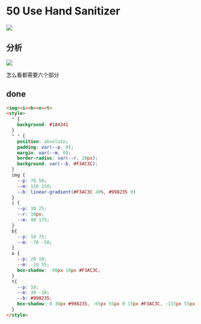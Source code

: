 # 50 Use Hand Sanitizer

![](https://raw.githubusercontent.com/sari3l/css_battle/main/media/16774884336002/16774884439714.png)

## 分析

![](https://raw.githubusercontent.com/sari3l/css_battle/main/media/16774884336002/16775000727040.jpg)

怎么看都需要六个部分

## done

```html
<img><i><b><o><t>
<style>
  * {
    background: #1A4341
  }
  * * {
    position: absolute;
    padding: var(--p, 0);
    margin: var(--m, 0);
    border-radius: var(--r, 20px);
    background: var(--b, #F3AC3C);
  }
  img {
    --p: 70 50;
    --m: 110 150;
    --b: linear-gradient(#F3AC3C 40%, #998235 0)
  }
  i {
    --p: 30 25;
    --r: 10px;
    --m: 90 175;
  }
  b{
    --p: 10 75;
    --m: -70 -50;
  }
  o {
    --p: 20 10;
    --m: -10 55;
    box-shadow: -90px 10px #F3AC3C;
  }
  t{
    --p: 10;
    --m: 30 -10;
    --b: #998235;
    box-shadow: 0 30px #998235, -65px 55px 0 15px #F3AC3C, -115px 55px 0 15px #998235;
  }
</style>
```